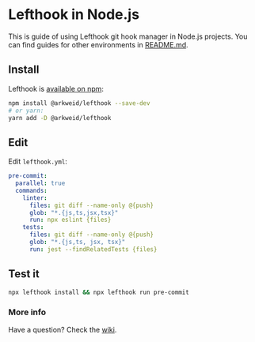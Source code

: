 # Lefthook in Node.js

This is guide of using Lefthook git hook manager in Node.js projects. You can find guides for other environments in [README.md](../README.md).

## Install

Lefthook is [available on npm](https://www.npmjs.com/package/@arkweid/lefthook):

```bash
npm install @arkweid/lefthook --save-dev
# or yarn:
yarn add -D @arkweid/lefthook
```


## Edit

Edit `lefthook.yml`:

```yml
pre-commit:
  parallel: true
  commands:
    linter:
      files: git diff --name-only @{push}
      glob: "*.{js,ts,jsx,tsx}"
      run: npx eslint {files}
    tests:
      files: git diff --name-only @{push}
      glob: "*.{js,ts, jsx, tsx}"
      run: jest --findRelatedTests {files}
```

## Test it
```bash
npx lefthook install && npx lefthook run pre-commit
```

### More info
Have a question? Check the [wiki](https://github.com/evilmartians/lefthook/wiki).
